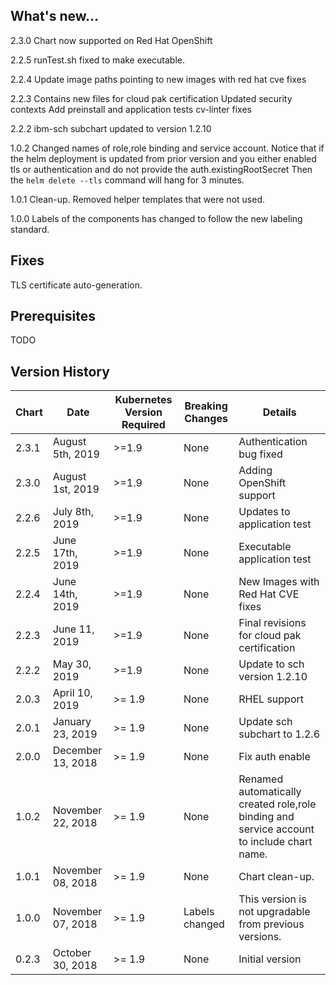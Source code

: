 ## What's new...
2.3.0
  Chart now supported on Red Hat OpenShift 

2.2.5
  runTest.sh fixed to make executable.

2.2.4
  Update image paths pointing to new images with red hat cve fixes

2.2.3
  Contains new files for cloud pak certification
  Updated security contexts
  Add preinstall and application tests
  cv-linter fixes

2.2.2
  ibm-sch subchart updated to version 1.2.10

1.0.2
  Changed names of role,role binding and service account.
    Notice that if the helm deployment is updated from prior version and you
       either enabled tls or authentication and do not provide the auth.existingRootSecret
    Then the `helm delete --tls` command will hang for 3 minutes.

1.0.1
  Clean-up. Removed helper templates that were not used.

1.0.0
  Labels of the components has changed to follow the new labeling standard.



## Fixes
TLS certificate auto-generation.

## Prerequisites
TODO

## Version History


| Chart | Date              | Kubernetes Version Required | Breaking Changes | Details |
| ----- | ----------------- | --------------------------- | ---------------- | ------- |
| 2.3.1 | August 5th, 2019  | >=1.9                       | None             | Authentication bug fixed
| 2.3.0 | August 1st, 2019  | >=1.9                       | None             | Adding OpenShift support
| 2.2.6 | July 8th, 2019    | >=1.9                       | None             | Updates to application test
| 2.2.5 | June 17th, 2019   | >=1.9                       | None             | Executable application test
| 2.2.4 | June 14th, 2019   | >=1.9                       | None             | New Images with Red Hat CVE fixes
| 2.2.3 | June 11, 2019     | >=1.9                       | None             | Final revisions for cloud pak certification
| 2.2.2 | May 30, 2019      | >=1.9                       | None             | Update to sch version 1.2.10
| 2.0.3 | April 10, 2019    | >= 1.9                      | None             | RHEL support
| 2.0.1 | January 23, 2019  | >= 1.9                      | None             | Update sch subchart to 1.2.6
| 2.0.0 | December 13, 2018 | >= 1.9                      | None             | Fix auth enable
| 1.0.2 | November 22, 2018 | >= 1.9                      | None             | Renamed automatically created role,role binding and service account to include chart name.
| 1.0.1 | November 08, 2018 | >= 1.9                      | None             | Chart clean-up.
| 1.0.0 | November 07, 2018 | >= 1.9                      | Labels changed   | This version is not upgradable from previous versions.
| 0.2.3 | October 30, 2018  | >= 1.9                      | None             | Initial version |
